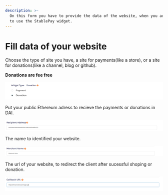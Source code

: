 ```yaml
---
description: >-
  On this form you have to provide the data of the website, when you are going
  to use the StablePay widget.
---
```


# Fill data of your website

Choose the type of site you have, a site for payments\(like a store\), or a site for donations\(like a channel, blog or github\).

**Donations are fee free**   

![](../.gitbook/assets/image%20%2812%29.png)

Put your public Ethereum adress to recieve the payments or donations in DAI.

![](../.gitbook/assets/image%20%2815%29.png)

The name to identified your website.

![](../.gitbook/assets/image%20%286%29.png)

The url of your website, to redirect the client after sucessful shoping or donation.

![](../.gitbook/assets/image%20%2811%29.png)

